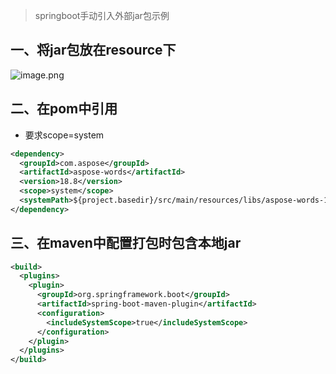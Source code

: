> springboot手动引入外部jar包示例

## 一、将jar包放在resource下
![image.png](https://cdn.nlark.com/yuque/0/2022/png/27216901/1657507670850-ddd8bf20-dc50-4de3-9a5a-2a0fb151d1ba.png#clientId=ua9ce37ee-308a-4&crop=0&crop=0&crop=1&crop=1&from=paste&height=115&id=ufc6b8f6f&margin=%5Bobject%20Object%5D&name=image.png&originHeight=230&originWidth=752&originalType=binary&ratio=1&rotation=0&showTitle=false&size=17554&status=done&style=none&taskId=u7e36e42b-046e-454e-b102-c9819b8093b&title=&width=376)
## 二、在pom中引用

- 要求scope=system
```xml
<dependency>
  <groupId>com.aspose</groupId>
  <artifactId>aspose-words</artifactId>
  <version>18.8</version>
  <scope>system</scope>
  <systemPath>${project.basedir}/src/main/resources/libs/aspose-words-18.8.jar</systemPath>
</dependency>
```
## 三、在maven中配置打包时包含本地jar
```xml
<build>
  <plugins>
    <plugin>
      <groupId>org.springframework.boot</groupId>
      <artifactId>spring-boot-maven-plugin</artifactId>
      <configuration>
        <includeSystemScope>true</includeSystemScope>
      </configuration>
    </plugin>
  </plugins>
</build>
```
